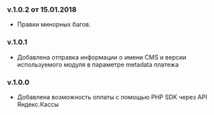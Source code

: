### v.1.0.2 от 15.01.2018
* Правки минорных багов.

### v.1.0.1
* Добавлена отправка информации о имени CMS и версии используемого модуля в параметре metadata платежа

### v.1.0.0
* Добавлена возможность оплаты с помощью PHP SDK через API Яндекс.Кассы
